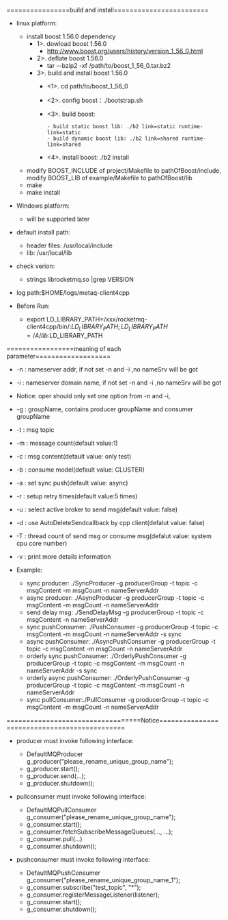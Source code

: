 ================build and install========================
- linux platform:
  - install boost 1.56.0 dependency
    - 1>. dowload boost 1.56.0
      - http://www.boost.org/users/history/version_1_56_0.html
    - 2>. deflate boost 1.56.0
      - tar --bzip2 -xf /path/to/boost_1_56_0.tar.bz2
    - 3>. build and install boost 1.56.0
      - <1>. cd path/to/boost_1_56_0
      - <2>. config boost：./bootstrap.sh
      - <3>. build boost: 
      
		    - build static boost lib: ./b2 link=static runtime-link=static
		    - build dynamic boost lib: ./b2 link=shared runtime-link=shared
      - <4>. install boost: ./b2 install
  - modify BOOST_INCLUDE of project/Makefile to pathOfBoost/include, modify BOOST_LIB of example/Makefile to pathOfBoost/lib
  - make
  - make install
  
- Windows platform:
  - will be supported later

- default install path:
  - header files: /usr/local/include
  - lib: /usr/local/lib

- check verion:
  - strings librocketmq.so |grep VERSION

- log path:$HOME/logs/metaq-client4cpp

- Before Run:
  - export LD_LIBRARY_PATH=/xxx/rocketmq-client4cpp/bin/:$LD_LIBRARY_PATH;LD_LIBRARY_PATH=/A/lib:$LD_LIBRARY_PATH

=================meaning of each parameter===================
- -n	: nameserver addr, if not set -n and -i ,no nameSrv will be got
- -i	: nameserver domain name,  if not set -n and -i ,no nameSrv will be got
- Notice: oper should only set one option from -n and -i, 
- -g	: groupName, contains producer groupName and consumer groupName
- -t	: msg topic
- -m	: message count(default value:1)
- -c 	: msg content(default value: only test)
- -b	: consume model(default value: CLUSTER)
- -a	: set sync push(default value: async)
- -r	: setup retry times(default value:5 times)
- -u	: select active broker to send msg(default value: false)
- -d	: use AutoDeleteSendcallback by cpp client(defalut value: false)
- -T	: thread count of send msg or consume msg(defalut value: system cpu core number)
- -v 	: print more details information

- Example:
  - sync producer: ./SyncProducer -g producerGroup -t topic -c msgContent -m msgCount -n nameServerAddr
  - async producer: ./AsyncProducer  -g producerGroup -t topic -c msgContent -m msgCount -n nameServerAddr 
  - send delay msg: ./SendDelayMsg  -g producerGroup -t topic -c msgContent -n nameServerAddr
  - sync pushConsumer: ./PushConsumer  -g producerGroup -t topic -c msgContent -m msgCount -n nameServerAddr -s sync
  - async pushConsumer: ./AsyncPushConsumer  -g producerGroup -t topic -c msgContent -m msgCount -n nameServerAddr
  - orderly sync pushConsumer:  ./OrderlyPushConsumer -g producerGroup -t topic -c msgContent -m msgCount -n nameServerAddr -s sync
  - orderly async pushConsumer: ./OrderlyPushConsumer -g producerGroup -t topic -c msgContent -m msgCount -n nameServerAddr
  - sync pullConsumer:./PullConsumer  -g producerGroup -t topic -c msgContent -m msgCount -n nameServerAddr 

==================================Notice=============================================
- producer must invoke following interface:
  - DefaultMQProducer g_producer("please_rename_unique_group_name");
  - g_producer.start();
  - g_producer.send(...);
  - g_producer.shutdown();

- pullconsumer must invoke following interface:
  - DefaultMQPullConsumer     g_consumer("please_rename_unique_group_name");
  - g_consumer.start();
  - g_consumer.fetchSubscribeMessageQueues(..., ...);
  - g_consumer.pull(...)
  - g_consumer.shutdown();

- pushconsumer must invoke following interface:
  - DefaultMQPushConsumer g_consumer("please_rename_unique_group_name_1");
  - g_consumer.subscribe("test_topic", "*");
  - g_consumer.registerMessageListener(listener);
  - g_consumer.start();
  - g_consumer.shutdown();


